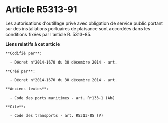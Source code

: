 # Article R5313-91

Les autorisations d'outillage privé avec obligation de service public portant sur des installations portuaires de plaisance
sont accordées dans les conditions fixées par l'article R. 5313-85.

**Liens relatifs à cet article**

	**Codifié par**:

	  - Décret n°2014-1670 du 30 décembre 2014 - art.

	**Créé par**:

	  - Décret n°2014-1670 du 30 décembre 2014 - art.

	**Anciens textes**:

	  - Code des ports maritimes - art. R*133-1 (Ab)

	**Cite**:

	  - Code des transports - art. R5313-85 (V)
